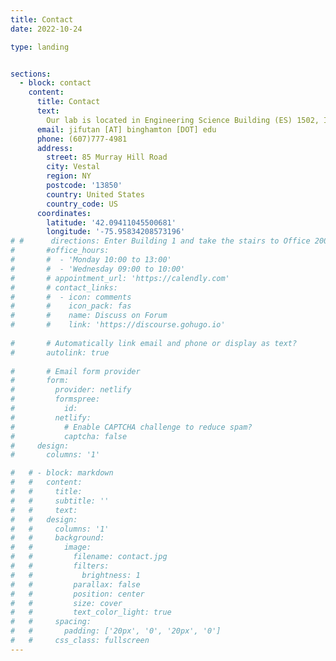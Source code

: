 ```yaml
---
title: Contact
date: 2022-10-24

type: landing


sections:
  - block: contact
    content:
      title: Contact
      text: 
        Our lab is located in Engineering Science Building (ES) 1502, ITC.
      email: jifutan [AT] binghamton [DOT] edu 
      phone: (607)777-4981
      address:
        street: 85 Murray Hill Road
        city: Vestal
        region: NY
        postcode: '13850'
        country: United States
        country_code: US
      coordinates:
        latitude: '42.09411045500681' 
        longitude: '-75.95834208573196'
# #      directions: Enter Building 1 and take the stairs to Office 200 on Floor 2
#       #office_hours:
#       #  - 'Monday 10:00 to 13:00'
#       #  - 'Wednesday 09:00 to 10:00'
#       # appointment_url: 'https://calendly.com'
#       # contact_links:
#       #  - icon: comments
#       #    icon_pack: fas
#       #    name: Discuss on Forum
#       #    link: 'https://discourse.gohugo.io'
    
#       # Automatically link email and phone or display as text?
#       autolink: true
    
#       # Email form provider
#       form:
#         provider: netlify
#         formspree:
#           id:
#         netlify:
#           # Enable CAPTCHA challenge to reduce spam?
#           captcha: false
#     design:
#       columns: '1'

#   # - block: markdown
#   #   content:
#   #     title:
#   #     subtitle: ''
#   #     text:
#   #   design:
#   #     columns: '1'
#   #     background:
#   #       image: 
#   #         filename: contact.jpg
#   #         filters:
#   #           brightness: 1
#   #         parallax: false
#   #         position: center
#   #         size: cover
#   #         text_color_light: true
#   #     spacing:
#   #       padding: ['20px', '0', '20px', '0']
#   #     css_class: fullscreen
---
```


<!-- ---
title: "Contact"
date: 2025-10-06
---

## 📍 Address
Department of Mechanical Engineering  
Binghamton University  
Binghamton, NY 13902, USA  

**Building:** Engineering and Science Building, Room 312  
**Campus Map:** [View on Binghamton Maps](https://www.binghamton.edu/maps/)

---

## 🧭 Coordinates
**Latitude:** 42.0890° N  
**Longitude:**  -75.9699° W  

<iframe
  src="https://www.google.com/maps?q=42.0890,-75.9699&hl=en&z=15&output=embed"
  width="100%"
  height="350"
  style="border:0; border-radius: 8px;"
  allowfullscreen=""
  loading="lazy">
</iframe>

---

## ☎️ Phone
Office: +1 (607) 777-XXXX  
Lab: +1 (607) 777-YYYY  

---

## ✉️ Email
**General inquiries:** tanxlab@binghamton.edu  
**PI:** kjtan@binghamton.edu  

--- -->